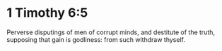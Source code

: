 # 1 Timothy 6:5

Perverse disputings of men of corrupt minds, and destitute of the truth, supposing that gain is godliness: from such withdraw thyself.